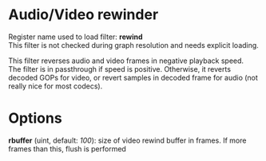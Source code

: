 <!-- automatically generated - do not edit, patch gpac/applications/gpac/gpac.c -->

# Audio/Video rewinder  
  
Register name used to load filter: __rewind__  
This filter is not checked during graph resolution and needs explicit loading.  
  
This filter reverses audio and video frames in negative playback speed.  
The filter is in passthrough if speed is positive. Otherwise, it reverts decoded GOPs for video, or revert samples in decoded frame for audio (not really nice for most codecs).  
  

# Options    
  
<a id="rbuffer">__rbuffer__</a> (uint, default: _100_): size of video rewind buffer in frames. If more frames than this, flush is performed  
  
